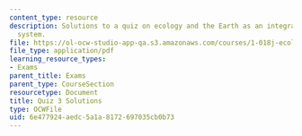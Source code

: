 ```yaml
---
content_type: resource
description: Solutions to a quiz on ecology and the Earth as an integrated dynamic
  system.
file: https://ol-ocw-studio-app-qa.s3.amazonaws.com/courses/1-018j-ecology-i-the-earth-system-fall-2009/6e477924aedc5a1a8172697035cb0b73_MIT1_018JF09_study_sol_3.pdf
file_type: application/pdf
learning_resource_types:
- Exams
parent_title: Exams
parent_type: CourseSection
resourcetype: Document
title: Quiz 3 Solutions
type: OCWFile
uid: 6e477924-aedc-5a1a-8172-697035cb0b73
---
```

